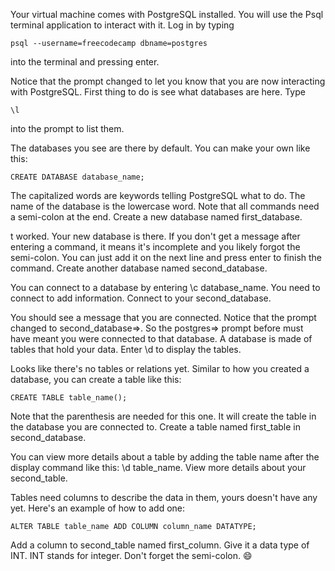 Your virtual machine comes with PostgreSQL installed. You will use the Psql terminal application to interact with it. Log in by typing 
```
psql --username=freecodecamp dbname=postgres 
```
into the terminal and pressing enter.

Notice that the prompt changed to let you know that you are now interacting with PostgreSQL. First thing to do is see what databases are here. Type 
```
\l 
```
into the prompt to list them.


The databases you see are there by default. You can make your own like this:
```
CREATE DATABASE database_name;
```
The capitalized words are keywords telling PostgreSQL what to do. The name of the database is the lowercase word. Note that all commands need a semi-colon at the end. Create a new database named first_database.

t worked. Your new database is there. If you don't get a message after entering a command, it means it's incomplete and you likely forgot the semi-colon. You can just add it on the next line and press enter to finish the command. Create another database named second_database.



You can connect to a database by entering \c database_name. You need to connect to add information. Connect to your second_database.


You should see a message that you are connected. Notice that the prompt changed to second_database=>. So the postgres=> prompt before must have meant you were connected to that database. A database is made of tables that hold your data. Enter \d to display the tables.


Looks like there's no tables or relations yet. Similar to how you created a database, you can create a table like this:
```
CREATE TABLE table_name();
```
Note that the parenthesis are needed for this one. It will create the table in the database you are connected to. Create a table named first_table in second_database.


You can view more details about a table by adding the table name after the display command like this: \d table_name. View more details about your second_table.

Tables need columns to describe the data in them, yours doesn't have any yet. Here's an example of how to add one:
```
ALTER TABLE table_name ADD COLUMN column_name DATATYPE;
```
Add a column to second_table named first_column. Give it a data type of INT. INT stands for integer. Don't forget the semi-colon. 😄